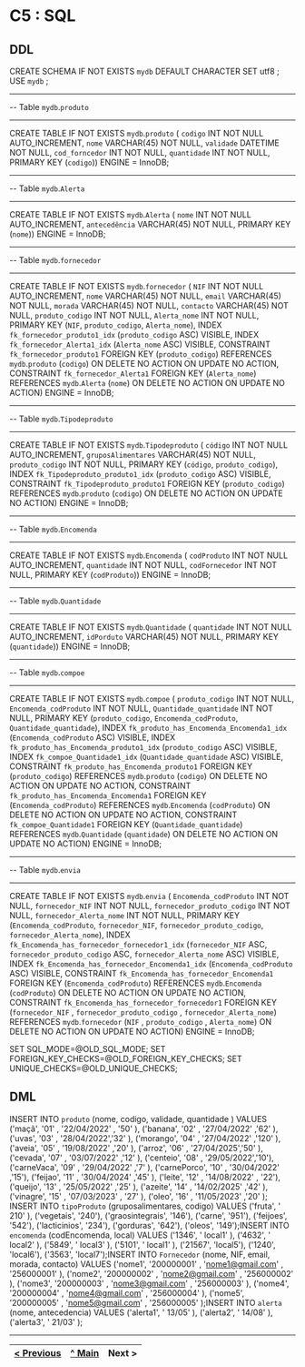 # C5 : SQL

## DDL



CREATE SCHEMA IF NOT EXISTS `mydb` DEFAULT CHARACTER SET utf8 ;
USE `mydb` ;

-- -----------------------------------------------------
-- Table `mydb`.`produto`
-- -----------------------------------------------------
CREATE TABLE IF NOT EXISTS `mydb`.`produto` (
  `codigo` INT NOT NULL AUTO_INCREMENT,
  `nome` VARCHAR(45) NOT NULL,
  `validade` DATETIME NOT NULL,
  `cod_forncedor` INT NOT NULL,
  `quantidade` INT NOT NULL,
  PRIMARY KEY (`codigo`))
ENGINE = InnoDB;


-- -----------------------------------------------------
-- Table `mydb`.`Alerta`
-- -----------------------------------------------------
CREATE TABLE IF NOT EXISTS `mydb`.`Alerta` (
  `nome` INT NOT NULL AUTO_INCREMENT,
  `antecedência` VARCHAR(45) NOT NULL,
  PRIMARY KEY (`nome`))
ENGINE = InnoDB;


-- -----------------------------------------------------
-- Table `mydb`.`fornecedor`
-- -----------------------------------------------------
CREATE TABLE IF NOT EXISTS `mydb`.`fornecedor` (
  `NIF` INT NOT NULL AUTO_INCREMENT,
  `nome` VARCHAR(45) NOT NULL,
  `email` VARCHAR(45) NOT NULL,
  `morada` VARCHAR(45) NOT NULL,
  `contacto` VARCHAR(45) NOT NULL,
  `produto_codigo` INT NOT NULL,
  `Alerta_nome` INT NOT NULL,
  PRIMARY KEY (`NIF`, `produto_codigo`, `Alerta_nome`),
  INDEX `fk_fornecedor_produto1_idx` (`produto_codigo` ASC) VISIBLE,
  INDEX `fk_fornecedor_Alerta1_idx` (`Alerta_nome` ASC) VISIBLE,
  CONSTRAINT `fk_fornecedor_produto1`
    FOREIGN KEY (`produto_codigo`)
    REFERENCES `mydb`.`produto` (`codigo`)
    ON DELETE NO ACTION
    ON UPDATE NO ACTION,
  CONSTRAINT `fk_fornecedor_Alerta1`
    FOREIGN KEY (`Alerta_nome`)
    REFERENCES `mydb`.`Alerta` (`nome`)
    ON DELETE NO ACTION
    ON UPDATE NO ACTION)
ENGINE = InnoDB;


-- -----------------------------------------------------
-- Table `mydb`.`Tipodeproduto`
-- -----------------------------------------------------
CREATE TABLE IF NOT EXISTS `mydb`.`Tipodeproduto` (
  `código` INT NOT NULL AUTO_INCREMENT,
  `gruposAlimentares` VARCHAR(45) NOT NULL,
  `produto_codigo` INT NOT NULL,
  PRIMARY KEY (`código`, `produto_codigo`),
  INDEX `fk_Tipodeproduto_produto1_idx` (`produto_codigo` ASC) VISIBLE,
  CONSTRAINT `fk_Tipodeproduto_produto1`
    FOREIGN KEY (`produto_codigo`)
    REFERENCES `mydb`.`produto` (`codigo`)
    ON DELETE NO ACTION
    ON UPDATE NO ACTION)
ENGINE = InnoDB;


-- -----------------------------------------------------
-- Table `mydb`.`Encomenda`
-- -----------------------------------------------------
CREATE TABLE IF NOT EXISTS `mydb`.`Encomenda` (
  `codProduto` INT NOT NULL AUTO_INCREMENT,
  `quantidade` INT NOT NULL,
  `codFornecedor` INT NOT NULL,
  PRIMARY KEY (`codProduto`))
ENGINE = InnoDB;


-- -----------------------------------------------------
-- Table `mydb`.`Quantidade`
-- -----------------------------------------------------
CREATE TABLE IF NOT EXISTS `mydb`.`Quantidade` (
  `quantidade` INT NOT NULL AUTO_INCREMENT,
  `idPorduto` VARCHAR(45) NOT NULL,
  PRIMARY KEY (`quantidade`))
ENGINE = InnoDB;


-- -----------------------------------------------------
-- Table `mydb`.`compoe`
-- -----------------------------------------------------
CREATE TABLE IF NOT EXISTS `mydb`.`compoe` (
  `produto_codigo` INT NOT NULL,
  `Encomenda_codProduto` INT NOT NULL,
  `Quantidade_quantidade` INT NOT NULL,
  PRIMARY KEY (`produto_codigo`, `Encomenda_codProduto`, `Quantidade_quantidade`),
  INDEX `fk_produto_has_Encomenda_Encomenda1_idx` (`Encomenda_codProduto` ASC) VISIBLE,
  INDEX `fk_produto_has_Encomenda_produto1_idx` (`produto_codigo` ASC) VISIBLE,
  INDEX `fk_compoe_Quantidade1_idx` (`Quantidade_quantidade` ASC) VISIBLE,
  CONSTRAINT `fk_produto_has_Encomenda_produto1`
    FOREIGN KEY (`produto_codigo`)
    REFERENCES `mydb`.`produto` (`codigo`)
    ON DELETE NO ACTION
    ON UPDATE NO ACTION,
  CONSTRAINT `fk_produto_has_Encomenda_Encomenda1`
    FOREIGN KEY (`Encomenda_codProduto`)
    REFERENCES `mydb`.`Encomenda` (`codProduto`)
    ON DELETE NO ACTION
    ON UPDATE NO ACTION,
  CONSTRAINT `fk_compoe_Quantidade1`
    FOREIGN KEY (`Quantidade_quantidade`)
    REFERENCES `mydb`.`Quantidade` (`quantidade`)
    ON DELETE NO ACTION
    ON UPDATE NO ACTION)
ENGINE = InnoDB;


-- -----------------------------------------------------
-- Table `mydb`.`envia`
-- -----------------------------------------------------
CREATE TABLE IF NOT EXISTS `mydb`.`envia` (
  `Encomenda_codProduto` INT NOT NULL,
  `fornecedor_NIF` INT NOT NULL,
  `fornecedor_produto_codigo` INT NOT NULL,
  `fornecedor_Alerta_nome` INT NOT NULL,
  PRIMARY KEY (`Encomenda_codProduto`, `fornecedor_NIF`, `fornecedor_produto_codigo`, `fornecedor_Alerta_nome`),
  INDEX `fk_Encomenda_has_fornecedor_fornecedor1_idx` (`fornecedor_NIF` ASC, `fornecedor_produto_codigo` ASC, `fornecedor_Alerta_nome` ASC) VISIBLE,
  INDEX `fk_Encomenda_has_fornecedor_Encomenda1_idx` (`Encomenda_codProduto` ASC) VISIBLE,
  CONSTRAINT `fk_Encomenda_has_fornecedor_Encomenda1`
    FOREIGN KEY (`Encomenda_codProduto`)
    REFERENCES `mydb`.`Encomenda` (`codProduto`)
    ON DELETE NO ACTION
    ON UPDATE NO ACTION,
  CONSTRAINT `fk_Encomenda_has_fornecedor_fornecedor1`
    FOREIGN KEY (`fornecedor_NIF` , `fornecedor_produto_codigo` , `fornecedor_Alerta_nome`)
    REFERENCES `mydb`.`fornecedor` (`NIF` , `produto_codigo` , `Alerta_nome`)
    ON DELETE NO ACTION
    ON UPDATE NO ACTION)
ENGINE = InnoDB;


SET SQL_MODE=@OLD_SQL_MODE;
SET FOREIGN_KEY_CHECKS=@OLD_FOREIGN_KEY_CHECKS;
SET UNIQUE_CHECKS=@OLD_UNIQUE_CHECKS;


## DML

INSERT INTO `produto` (nome, codigo, validade, quantidade ) VALUES
('maçã', '01' , '22/04/2022' , '50' ),
('banana', '02' , '27/04/2022' ,'62' ),
('uvas', '03' , '28/04/2022','32' ),
('morango', '04' , '27/04/2022' ,'120' ),
('aveia', '05' , '19/08/2022' ,'20' ),
('arroz', '06' , '27/04/2025','50' ),
('cevada', '07' , '03/07/2022' ,'12' ),
('centeio', '08' , '29/05/2022','10'),
('carneVaca', '09' , '29/04/2022' ,'7' ),
('carnePorco', '10' , '30/04/2022' ,'15'),
('feijao', '11' , '30/04/2024' ,'45' ),
('leite', '12' , '14/08/2022' , '22'),
('queijo', '13' , '25/05/2022' ,'25' ),
('azeite', '14' , '14/02/2025' ,'42' ),
('vinagre', '15' , '07/03/2023' , '27' ),
('oleo', '16' , '11/05/2023' ,'20' );
INSERT INTO `tipoProduto` (gruposalimentares, codigo) VALUES
('fruta', ' 210' ),
('vegetais', '240'),
('graosintegrais', '146'),
('carne', '951'),
('feijoes', '542'),
('lacticinios', '234'),
('gorduras', '642'),
('oleos', '149');INSERT INTO `encomenda` (codEncomenda, local) VALUES
('1346', ' local1' ),
('4632', ' local2' ),
('5849', ' local3' ),
('5101', ' local1' ),
('21567', 'local5'),
('1240', 'local6'),
('3563', 'local7');INSERT INTO `Fornecedor` (nome, NIF, email, morada, contacto) VALUES
('nome1', '200000001' , 'nome1@gmail.com' , '256000001' ),
('nome2', '200000002' , 'nome2@gmail.com' , '256000002' ),
('nome3', '200000003' , 'nome3@gmail.com' , '256000003' ),
('nome4', '200000004' , 'nome4@gmail.com' , '256000004' ),
('nome5', '200000005' , 'nome5@gmail.com' , '256000005' );INSERT INTO `alerta` (nome, antecedencia) VALUES
('alerta1', ' 13/05' ),
('alerta2', ' 14/08' ),
('alerta3', ' 21/03' );



---
[< Previous](rebd04.md) | [^ Main](https://github.com/TCM21-SIBD03/reportSIBD) | Next >
:--- | :---: | ---: 
